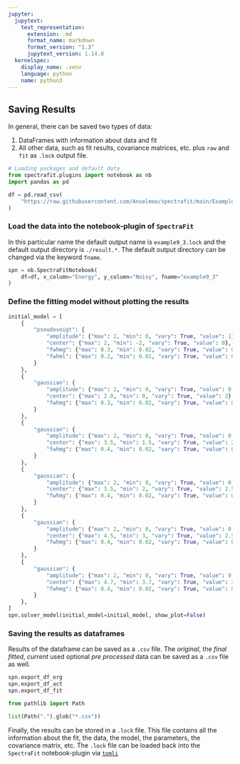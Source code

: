 ```yaml
---
jupyter:
  jupytext:
    text_representation:
      extension: .md
      format_name: markdown
      format_version: "1.3"
      jupytext_version: 1.14.0
  kernelspec:
    display_name: .venv
    language: python
    name: python3
---
```


## Saving Results

In general, there can be saved two types of data:

1. DataFrames with information about data and fit
2. All other data, such as fit results, covariance matrices, etc. plus `raw` and `fit` as `.lock` output file.

```python
# Loading packages and default data
from spectrafit.plugins import notebook as nb
import pandas as pd

df = pd.read_csv(
    "https://raw.githubusercontent.com/Anselmoo/spectrafit/main/Examples/data.csv"
)
```

### Load the data into the notebook-plugin of `SpectraFit`

In this particular name the default output name is `example9_3.lock` and the default output directory is `./result.*`. The default output directory can be changed via the keyword `fname`.

```python
spn = nb.SpectraFitNotebook(
    df=df, x_column="Energy", y_column="Noisy", fname="example9_3"
)
```

### Define the fitting model without plotting the results

```python
initial_model = [
    {
        "pseudovoigt": {
            "amplitude": {"max": 2, "min": 0, "vary": True, "value": 1},
            "center": {"max": 2, "min": -2, "vary": True, "value": 0},
            "fwhmg": {"max": 0.3, "min": 0.02, "vary": True, "value": 0.1},
            "fwhml": {"max": 0.2, "min": 0.01, "vary": True, "value": 0.1},
        }
    },
    {
        "gaussian": {
            "amplitude": {"max": 2, "min": 0, "vary": True, "value": 0.3},
            "center": {"max": 2.0, "min": 0, "vary": True, "value": 2},
            "fwhmg": {"max": 0.3, "min": 0.02, "vary": True, "value": 0.1},
        }
    },
    {
        "gaussian": {
            "amplitude": {"max": 2, "min": 0, "vary": True, "value": 0.3},
            "center": {"max": 3.5, "min": 1.5, "vary": True, "value": 2.5},
            "fwhmg": {"max": 0.4, "min": 0.02, "vary": True, "value": 0.2},
        }
    },
    {
        "gaussian": {
            "amplitude": {"max": 2, "min": 0, "vary": True, "value": 0.3},
            "center": {"max": 3.5, "min": 2, "vary": True, "value": 2.5},
            "fwhmg": {"max": 0.4, "min": 0.02, "vary": True, "value": 0.3},
        }
    },
    {
        "gaussian": {
            "amplitude": {"max": 2, "min": 0, "vary": True, "value": 0.3},
            "center": {"max": 4.5, "min": 3, "vary": True, "value": 2.5},
            "fwhmg": {"max": 0.4, "min": 0.02, "vary": True, "value": 0.3},
        }
    },
    {
        "gaussian": {
            "amplitude": {"max": 2, "min": 0, "vary": True, "value": 0.3},
            "center": {"max": 4.7, "min": 3.7, "vary": True, "value": 3.8},
            "fwhmg": {"max": 0.4, "min": 0.02, "vary": True, "value": 0.3},
        }
    },
]
spn.solver_model(initial_model=initial_model, show_plot=False)
```

### Saving the results as dataframes

Results of the dataframe can be saved as a `.csv` file. The _original_, the _final fitted_, _current_ used optional _pre processed_ data can be saved as a `.csv` file as well.

```python
spn.export_df_org
spn.export_df_act
spn.export_df_fit
```

```python
from pathlib import Path

list(Path(".").glob("*.csv"))
```

Finally, the results can be stored in a `.lock` file. This file contains all the information about the fit, the data, the model, the parameters, the covariance matrix, etc. The `.lock` file can be loaded back into the `SpectraFit` notebook-plugin via [`tomli`](https://pypi.org/project/tomli/)
